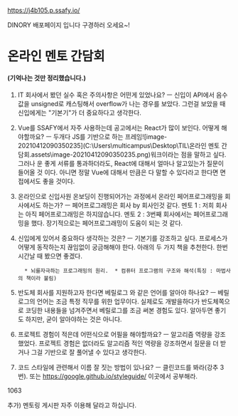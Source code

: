 https://j4b105.p.ssafy.io/ 

DINORY 배포페이지 입니다 구경하러 오세요~!

# 온라인 멘토 간담회

#### (기억나는 것만 정리했습니다.)

1. IT 회사에서 봤던 실수 혹은 주의사항은 어떤게 있었나요? ㅡ 신입이 API에서 음수값을 unsigned로 캐스팅해서 overflow가 나는 경우를 보았다. 그런걸 보았을 때 신입에게는 "기본기"가 더 중요하다고 생각한다.

2. Vue를 SSAFY에서 자주 사용하는데 공고에서는 React가 많이 보인다. 어떻게 해야할까요? ㅡ 두개다 JS를 기반으로 하는 프레임![image-20210412090350235](C:\Users\multicampus\Desktop\TIL\온라인 멘토 간담회.assets\image-20210412090350235.png)워크이라는 점을 말하고 싶다. 그러나 운 좋게 서류를 통과하더라도, React에 대해서 얼마나 알고있는가 질문이 들어올 것 이다. 아니면 정말 Vue에 대해서 만큼은 다 말할 수 있다라고 한다면 면접에서도 좋을 것이다.

3. 온라인으로 신입사원 온보딩이 진행되어가는 과정에서 온라인 페어프로그래밍을 회사에서도 하는가? ㅡ 페어프로그래밍은 회사 by 회사인것 같다.  멘토 1 : 저희 회사는 아직 페어프로그래밍은 하지않습니다.  멘토 2 : 3번째 회사에서는 페어프로그래밍을 했다. 장기적으로는 페어프로그래밍이 도움이 되는 것 같다.

4. 신입에게 있어서 중요하다 생각하는 것은? ㅡ  기본기를 강조하고 싶다. 프로세스가 어떻게 동작하는지 끊임없이 궁금해해야 한다. 아래의 두 가지 책을 추천한다. 한번 시간날 때 봤으면 좋겠다.

   `  * 뇌를자극하는 프로그래밍의 원리.  * 컴퓨터 프로그램의 구조와 해석(특징 : 마법사의 책이라 불림)`

5. 반도체 회사를 지원하고자 한다면 베릴로그 와 같은 언어를 알아야 하나요? ㅡ 베릴로그의 언어는 조금 특정 직무를 위한 업무이다. 실제로도 개발을하다가 반도체쪽으로 코딩한 내용들을 넘겨주면서 베릴로그를 조금 써본 경험도 있다. 알아두면 좋기도 하지만, 굳이 알아야하는 것은 아니다.

6. 프로젝트 경험이 적은데 어떤식으로 어필을 해야할까요? ㅡ 알고리즘 역량을 강조했었다. 프로젝트 경험은 없더라도 알고리즘 적인 역량을 강조하면서 질문을 더 받거나 그걸 기반으로 잘 풀어낼 수 있다고 생각한다.

7. 코드 스타일에 관련해서 이름 잘 짓는 방법이 있나요? ㅡ 클린코드를 봐라(강추 3번). 또는 https://google.github.io/styleguide/ 이곳에서 공부해라.

1063



추가) 멘토링 게시판 자주 이용해 달라고 하십니다.